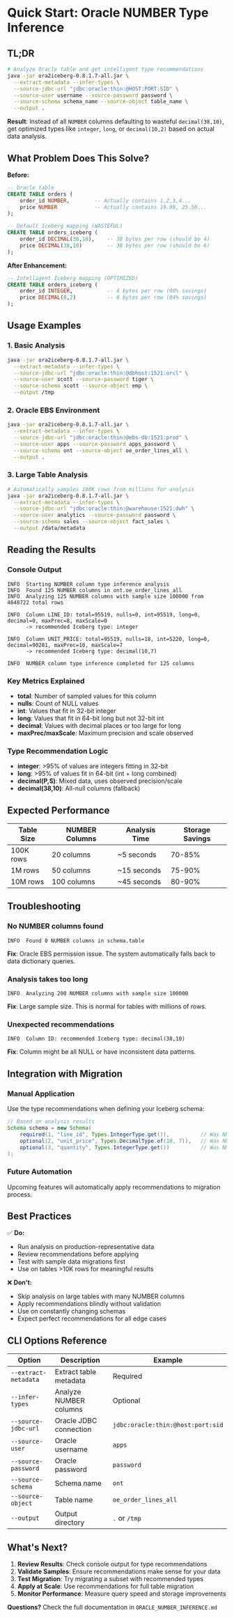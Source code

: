 # Quick Start: Oracle NUMBER Type Inference

## TL;DR

```bash
# Analyze Oracle table and get intelligent type recommendations
java -jar ora2iceberg-0.8.1.7-all.jar \
  --extract-metadata --infer-types \
  --source-jdbc-url "jdbc:oracle:thin:@HOST:PORT:SID" \
  --source-user username --source-password password \
  --source-schema schema_name --source-object table_name \
  --output .
```

**Result**: Instead of all `NUMBER` columns defaulting to wasteful `decimal(38,10)`, get optimized types like `integer`, `long`, or `decimal(10,2)` based on actual data analysis.

## What Problem Does This Solve?

**Before:**
```sql
-- Oracle table
CREATE TABLE orders (
    order_id NUMBER,        -- Actually contains 1,2,3,4...
    price NUMBER            -- Actually contains 19.99, 25.50...  
);

-- Default Iceberg mapping (WASTEFUL)
CREATE TABLE orders_iceberg (
    order_id DECIMAL(38,10),    -- 38 bytes per row (should be 4)
    price DECIMAL(38,10)        -- 38 bytes per row (should be 6)
);
```

**After Enhancement:**
```sql  
-- Intelligent Iceberg mapping (OPTIMIZED)
CREATE TABLE orders_iceberg (
    order_id INTEGER,           -- 4 bytes per row (90% savings)
    price DECIMAL(8,2)          -- 6 bytes per row (84% savings)
);
```

## Usage Examples

### 1. Basic Analysis
```bash
java -jar ora2iceberg-0.8.1.7-all.jar \
  --extract-metadata --infer-types \
  --source-jdbc-url "jdbc:oracle:thin:@dbhost:1521:orcl" \
  --source-user scott --source-password tiger \
  --source-schema scott --source-object emp \
  --output /tmp
```

### 2. Oracle EBS Environment
```bash
java -jar ora2iceberg-0.8.1.7-all.jar \
  --extract-metadata --infer-types \
  --source-jdbc-url "jdbc:oracle:thin:@ebs-db:1521:prod" \
  --source-user apps --source-password apps_password \
  --source-schema ont --source-object oe_order_lines_all \
  --output .
```

### 3. Large Table Analysis
```bash
# Automatically samples 100K rows from millions for analysis
java -jar ora2iceberg-0.8.1.7-all.jar \
  --extract-metadata --infer-types \
  --source-jdbc-url "jdbc:oracle:thin:@warehouse:1521:dwh" \
  --source-user analytics --source-password password \
  --source-schema sales --source-object fact_sales \
  --output /data/metadata
```

## Reading the Results

### Console Output
```
INFO  Starting NUMBER column type inference analysis
INFO  Found 125 NUMBER columns in ont.oe_order_lines_all  
INFO  Analyzing 125 NUMBER columns with sample size 100000 from 4648722 total rows

INFO  Column LINE_ID: total=95519, nulls=0, int=95519, long=0, decimal=0, maxPrec=8, maxScale=0 
      -> recommended Iceberg type: integer

INFO  Column UNIT_PRICE: total=95519, nulls=18, int=5220, long=0, decimal=90281, maxPrec=10, maxScale=7 
      -> recommended Iceberg type: decimal(10,7)

INFO  NUMBER column type inference completed for 125 columns
```

### Key Metrics Explained
- **total**: Number of sampled values for this column
- **nulls**: Count of NULL values
- **int**: Values that fit in 32-bit integer  
- **long**: Values that fit in 64-bit long but not 32-bit int
- **decimal**: Values with decimal places or too large for long
- **maxPrec/maxScale**: Maximum precision and scale observed

### Type Recommendation Logic
- **integer**: >95% of values are integers fitting in 32-bit
- **long**: >95% of values fit in 64-bit (int + long combined)
- **decimal(P,S)**: Mixed data, uses observed precision/scale
- **decimal(38,10)**: All-null columns (fallback)

## Expected Performance

| Table Size | NUMBER Columns | Analysis Time | Storage Savings |
|------------|----------------|---------------|-----------------|
| 100K rows | 20 columns | ~5 seconds | 70-85% |
| 1M rows | 50 columns | ~15 seconds | 75-90% |
| 10M rows | 100 columns | ~45 seconds | 80-90% |

## Troubleshooting

### No NUMBER columns found
```
INFO  Found 0 NUMBER columns in schema.table
```
**Fix**: Oracle EBS permission issue. The system automatically falls back to data dictionary queries.

### Analysis takes too long
```  
INFO  Analyzing 200 NUMBER columns with sample size 100000
```
**Fix**: Large sample size. This is normal for tables with millions of rows.

### Unexpected recommendations
```
INFO  Column ID: recommended Iceberg type: decimal(38,10)
```
**Fix**: Column might be all NULL or have inconsistent data patterns.

## Integration with Migration

### Manual Application
Use the type recommendations when defining your Iceberg schema:

```java
// Based on analysis results
Schema schema = new Schema(
    required(1, "line_id", Types.IntegerType.get()),          // Was NUMBER
    optional(2, "unit_price", Types.DecimalType.of(10, 7)),   // Was NUMBER  
    optional(3, "quantity", Types.IntegerType.get())          // Was NUMBER
);
```

### Future Automation
Upcoming features will automatically apply recommendations to migration process.

## Best Practices

✅ **Do:**
- Run analysis on production-representative data
- Review recommendations before applying
- Test with sample data migrations first
- Use on tables >10K rows for meaningful results

❌ **Don't:**
- Skip analysis on large tables with many NUMBER columns
- Apply recommendations blindly without validation
- Use on constantly changing schemas
- Expect perfect recommendations for all edge cases

## CLI Options Reference

| Option | Description | Example |
|--------|-------------|---------|
| `--extract-metadata` | Extract table metadata | Required |
| `--infer-types` | Analyze NUMBER columns | Optional |
| `--source-jdbc-url` | Oracle JDBC connection | `jdbc:oracle:thin:@host:port:sid` |
| `--source-user` | Oracle username | `apps` |
| `--source-password` | Oracle password | `password` |
| `--source-schema` | Schema name | `ont` |
| `--source-object` | Table name | `oe_order_lines_all` |
| `--output` | Output directory | `.` or `/tmp` |

## What's Next?

1. **Review Results**: Check console output for type recommendations
2. **Validate Samples**: Ensure recommendations make sense for your data
3. **Test Migration**: Try migrating a subset with recommended types  
4. **Apply at Scale**: Use recommendations for full table migration
5. **Monitor Performance**: Measure query speed and storage improvements

**Questions?** Check the full documentation in `ORACLE_NUMBER_INFERENCE.md`